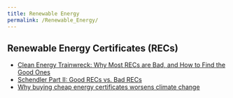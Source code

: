 ```yaml
---
title: Renewable Energy
permalink: /Renewable_Energy/
---
```


Renewable Energy Certificates (RECs)
------------------------------------

-   [Clean Energy Trainwreck: Why Most RECs are Bad, and How to Find the Good Ones](http://thinkprogress.org/climate/2011/06/07/238244/clean-energy-trainwreck-why-most-recs-are-bad-and-how-to-find-the-good-ones/)
-   [Schendler Part II: Good RECs vs. Bad RECs](http://thinkprogress.org/romm/2007/11/05/202041/schendler-renewable-energy-certificates/)
-   [Why buying cheap energy certificates worsens climate change](http://grist.org/article/why-buying-cheap-energy-certificates-worsens-climate-change/)
